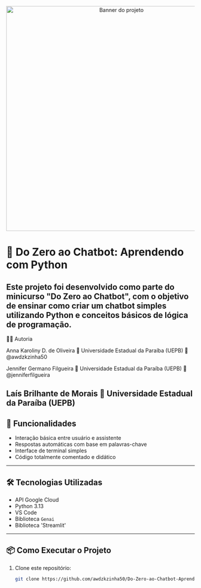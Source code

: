 <p align="center">
  <img src="![minicurso](https://github.com/user-attachments/assets/8cd862e6-736d-4f06-b827-61a7db88c0d1)" width="600" alt="Banner do projeto">
</p>






# 🤖 Do Zero ao Chatbot: Aprendendo com Python

Este projeto foi desenvolvido como parte do minicurso **"Do Zero ao Chatbot"**, com o objetivo de ensinar como criar um chatbot simples utilizando **Python** e conceitos básicos de lógica de programação.
---
🧑‍💻 Autoria

Anna Karoliny D. de Oliveira
📍 Universidade Estadual da Paraíba (UEPB)
🔗 @awdzkzinha50

Jennifer Germano Filgueira
📍 Universidade Estadual da Paraíba (UEPB)
🔗 @jenniferfilgueira

Laís Brilhante de Morais
📍 Universidade Estadual da Paraíba (UEPB)
---

## 🚀 Funcionalidades
- Interação básica entre usuário e assistente
- Respostas automáticas com base em palavras-chave
- Interface de terminal simples
- Código totalmente comentado e didático

---

## 🛠️ Tecnologias Utilizadas
- API Google Cloud
- Python 3.13
- VS Code
- Biblioteca `Genai`
- Biblioteca 'Streamlit'

---

## 📦 Como Executar o Projeto

1. Clone este repositório:
   ```bash
   git clone https://github.com/awdzkzinha50/Do-Zero-ao-Chatbot-Aprendendo-com-Python.git
